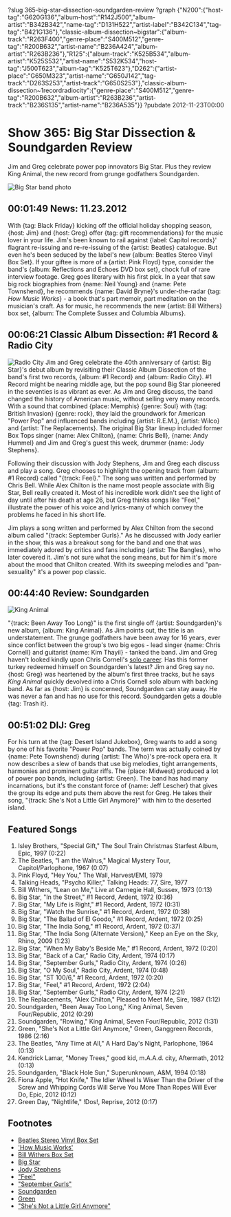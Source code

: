 ?slug 365-big-star-dissection-soundgarden-review
?graph {"N200":{"host-tag":"G620G136","album-host":"R142J500","album-artist":"B342B342","name-tag":"D131H522","artist-label":"B342C134","tag-tag":"B421G136"},"classic-album-dissection~bigstar":{"album-track":"R263F400","genre-place":"S400M512","genre-tag":"R200B632","artist-name":"B236A424","album-artist":"R263B236"},"R125":{"album-track":"K525B534","album-artist":"K525S532","artist-name":"S532K534","host-tag":"J500T623","album-tag":"K525T623"},"D262":{"artist-place":"G650M323","artist-name":"G650J142","tag-track":"D263S253","artist-track":"G650S253"},"classic-album-dissection~1recordradiocity":{"genre-place":"S400M512","genre-tag":"R200B632","album-artist":"R263B236","artist-track":"B236S135","artist-name":"B236A535"}}
?pubdate 2012-11-23T00:00

# Show 365: Big Star Dissection & Soundgarden Review
Jim and Greg celebrate power pop innovators Big Star. Plus they review King Animal, the new record from grunge godfathers Soundgarden.

![Big Star band photo](http://static.soundopinions.org/images/2009/bigstar.jpg)

## 00:01:49 News: 11.23.2012
With {tag: Black Friday} kicking off the official holiday shopping season, {host: Jim} and {host: Greg} offer {tag: gift recommendations} for the music lover in your life. Jim's been known to rail against {label: Capitol records}' flagrant re-issuing and re-re-issuing of the {artist: Beatles} catalogue. But even he's been seduced by the label's new {album: Beatles Stereo Vinyl Box Set}. If your giftee is more of a {artist: Pink Floyd} type, consider the band's {album: Reflections and Echoes DVD box set}, chock full of rare interview footage. Greg goes literary with his first pick. In a year that saw big rock biographies from {name: Neil Young} and {name: Pete Townshend}, he recommends {name: David Bryne}'s under-the-radar {tag: *How Music Works*} - a book that's part memoir, part meditation on the musician's craft. As for music, he recommends the new {artist: Bill Withers} box set, {album: The Complete Sussex and Columbia Albums}.

## 00:06:21 Classic Album Dissection: #1 Record & Radio City
![Radio City](https://is1-ssl.mzstatic.com/image/thumb/Music5/v4/21/70/16/217016b4-b9ef-d397-7cf1-ef651f2460f4/source/600x600bb.jpg "2351764/910745996")
Jim and Greg celebrate the 40th anniversary of {artist: Big Star}'s debut album by revisiting their Classic Album Dissection of the band's first two records, {album: #1 Record} and {album: Radio City}. #1 Record might be nearing middle age, but the pop sound Big Star pioneered in the seventies is as vibrant as ever. As Jim and Greg discuss, the band changed the history of American music, without selling very many records. With a sound that combined {place: Memphis} {genre: Soul} with {tag: British Invasion} {genre: rock}, they laid the groundwork for American "Power Pop" and influenced bands including {artist: R.E.M.}, {artist: Wilco} and {artist: The Replacements}. The original Big Star lineup included former Box Tops singer {name: Alex Chilton}, {name: Chris Bell}, {name: Andy Hummel} and Jim and Greg's guest this week, drummer {name: Jody Stephens}.

Following their discussion with Jody Stephens, Jim and Greg each discuss and play a song. Greg chooses to highlight the opening track from {album: #1 Record} called "{track: Feel}." The song was written and performed by Chris Bell. While Alex Chilton is the name most people associate with Big Star, Bell really created it. Most of his incredible work didn't see the light of day until after his death at age 26, but Greg thinks songs like "Feel," illustrate the power of his voice and lyrics-many of which convey the problems he faced in his short life.

Jim plays a song written and performed by Alex Chilton from the second album called "{track: September Gurls}." As he discussed with Jody earlier in the show, this was a breakout song for the band and one that was immediately adored by critics and fans including {artist: The Bangles}, who later covered it. Jim's not sure what the song means, but for him it's more about the mood that Chilton created. With its sweeping melodies and "pan-sexuality" it's a power pop classic.

## 00:44:40 Review: Soundgarden
![King Animal](http://is1.mzstatic.com/image/thumb/Music/v4/3d/bb/b6/3dbbb6a2-7896-7d2a-b54c-f74fb2988359/source/600x600bb.jpg "133036/565697062")

"{track: Been Away Too Long}" is the first single off {artist: Soundgarden}'s new album, {album: King Animal}. As Jim points out, the title is an understatement. The grunge godfathers have been away for 16 years, ever since conflict between the group's two big egos - lead singer {name: Chris Cornell} and guitarist {name: Kim Thayil} - tanked the band. Jim and Greg haven't looked kindly upon Chris Cornell's [solo
career](show/172/review/chriscornell). Has this former turkey redeemed himself on Soundgarden's latest? Jim and Greg say no. {host: Greg} was heartened by the album's first three tracks, but he says *King Animal* quickly devolved into a Chris Cornell solo album with backing band. As far as {host: Jim} is concerned, Soundgarden can stay away. He was never a fan and has no use for this record. Soundgarden gets a double {tag: Trash it}.

## 00:51:02 DIJ: Greg
For his turn at the {tag: Desert Island Jukebox}, Greg wants to add a song by one of his favorite "Power Pop" bands. The term was actually coined by {name: Pete Townshend} during {artist: The Who}'s pre-rock opera era. It now describes a slew of bands that use big melodies, tight arrangements, harmonies and prominent guitar riffs. The {place: Midwest} produced a lot of power pop bands, including {artist: Green}. The band has had many incarnations, but it's the constant force of {name: Jeff Lescher} that gives the group its edge and puts them above the rest for Greg. He takes their song, "{track: She's Not a Little Girl Anymore}" with him to the deserted island.

## Featured Songs
1. Isley Brothers, "Special Gift," The Soul Train Christmas Starfest Album, Epic, 1997 (0:22)
2. The Beatles, "I am the Walrus," Magical Mystery Tour, Capitol/Parlophone, 1967 (0:07)
3. Pink Floyd, "Hey You," The Wall, Harvest/EMI, 1979 
4. Talking Heads, "Psycho Killer," Talking Heads: 77, Sire, 1977
5. Bill Withers, "Lean on Me," Live at Carnegie Hall, Sussex, 1973 (0:13)
6. Big Star, "In the Street," #1 Record, Ardent, 1972 (0:36)
7. Big Star, "My Life is Right," #1 Record, Ardent, 1972 (0:31)
8. Big Star, "Watch the Sunrise," #1 Record, Ardent, 1972 (0:38)
9. Big Star, "The Ballad of El Goodo," #1 Record, Ardent, 1972 (0:25)
10. Big Star, "The India Song," #1 Record, Ardent, 1972 (0:37)
11. Big Star, "The India Song (Alternate Version)," Keep an Eye on the Sky, Rhino, 2009 (1:23)
12. Big Star, "When My Baby's Beside Me," #1 Record, Ardent, 1972 (0:20)
13. Big Star, "Back of a Car," Radio City, Ardent, 1974 (0:17)
14. Big Star, "September Gurls," Radio City, Ardent, 1974 (0:26)
15. Big Star, "O My Soul," Radio City, Ardent, 1974 (0:48)
16. Big Star, "ST 100/6," #1 Record, Ardent, 1972 (0:20)
17. Big Star, "Feel," #1 Record, Ardent, 1972 (2:04)
18. Big Star, "September Gurls," Radio City, Ardent, 1974 (2:21)
19. The Replacements, "Alex Chilton," Pleased to Meet Me, Sire, 1987 (1:12)
20. Soundgarden, "Been Away Too Long," King Animal, Seven Four/Republic, 2012 (0:29)
21. Soundgarden, "Rowing," King Animal, Seven Four/Republic, 2012 (1:31)
22. Green, "She's Not a Little Girl Anymore," Green, Ganggreen Records, 1986 (2:16)
23. The Beatles, "Any Time at All," A Hard Day's Night, Parlophone, 1964 (0:13)
24. Kendrick Lamar, "Money Trees," good kid, m.A.A.d. city, Aftermath, 2012 (0:13)
25. Soundgarden, "Black Hole Sun," Superunknown, A&M, 1994 (0:18)
26. Fiona Apple, "Hot Knife," The Idler Wheel Is Wiser Than the Driver of the Screw and Whipping Cords Will Serve You More Than Ropes Will Ever Do, Epic, 2012 (0:12)
28. Green Day, "Nightlife," !Dos!, Reprise, 2012 (0:17)

## Footnotes 
- [Beatles Stereo Vinyl Box Set](http://www.allmusic.com/blog/post/beatles-stereo-vinyl-box-set-giveaway/)
- ['How Music Works'](http://www.amazon.com/How-Music-Works-David-Byrne/dp/1936365537)
- [Bill Withers Box Set](http://www.amazon.com/Complete-Sussex-Columbia-Albums-Collection/dp/B008S80PCE)
- [Big Star](http://bigstarband.com/)
- [Jody Stephens](http://www.allmusic.com/artist/jody-stephens-mn0000114440)
- ["Feel"](https://www.youtube.com/watch?v=KHoJK7F-KSM)
- ["September Gurls"](https://www.youtube.com/watch?v=qAIuim4GXK0)
- [Soundgarden](http://soundgardenworld.com/)
- [Green](http://blogs.suntimes.com/music/2010/10/not_easy_being_green_chicago_b.html)
- ["She's Not a Little Girl Anymore"](https://www.youtube.com/watch?v=BrH87zE04Os)
